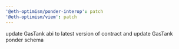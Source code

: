 ```yaml
---
'@eth-optimism/ponder-interop': patch
'@eth-optimism/viem': patch
---
```


update GasTank abi to latest version of contract and update GasTank ponder schema
